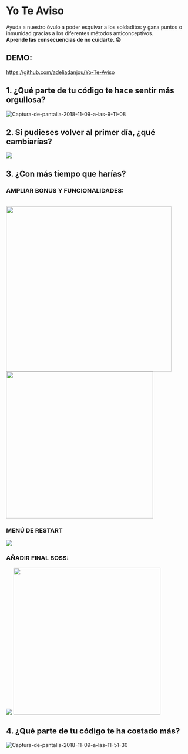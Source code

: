 <h1>Yo Te Aviso</h1>

Ayuda a nuestro óvulo a poder esquivar a los soldaditos y gana puntos o inmunidad gracias 
a los diferentes métodos anticonceptivos. <br>
**Aprende las consecuencias de no cuidarte. :cry:**
## DEMO:

https://github.com/adeliadanjou/Yo-Te-Aviso

<h2>1. ¿Qué parte de tu código te hace sentir más orgullosa?</h2>
<img src="https://preview.ibb.co/ezjHCq/Captura-de-pantalla-2018-11-09-a-las-9-11-08.png" alt="Captura-de-pantalla-2018-11-09-a-las-9-11-08" border="0">
<h2>2. Si pudieses volver al primer día, ¿qué cambiarías?</h2>
<img src="https://media.giphy.com/media/l2JInZhQ501ASOEs8/giphy.gif">

<h2>3. ¿Con más tiempo que harías?</h2>

<h3>AMPLIAR BONUS Y FUNCIONALIDADES:</h3><br>
<img height="450" src="https://condicionanatomica.files.wordpress.com/2018/02/diferentes-metodos-anticonceptivos.png?w=1400">
<img height="400" src="https://2380ie25r0n01w5tt7mvyi81-wpengine.netdna-ssl.com/wp-content/uploads/2015/12/Condones_que_cambian_de_color_joya_life.jpg">
<H3>MENÚ DE RESTART</H3>
<img src="https://betanews.com/wp-content/uploads/2016/11/Restart-button-keyboard-key-e1479117780695.jpg">
<h3>AÑADIR FINAL BOSS:</h3>
<img src="https://lasillarotarm.blob.core.windows.net.optimalcdn.com/images/2017/11/30/quien_es_el_hombre_conocido_como_el_negro_de_whatsapp_2.jpg">
<img height="400" src="https://png.icons8.com/color/160/penis.png">
<h2>4. ¿Qué parte de tu código te ha costado más?</h2>
<img src="https://image.ibb.co/gn8AXq/Captura-de-pantalla-2018-11-09-a-las-11-51-30.png" alt="Captura-de-pantalla-2018-11-09-a-las-11-51-30" border="0">

